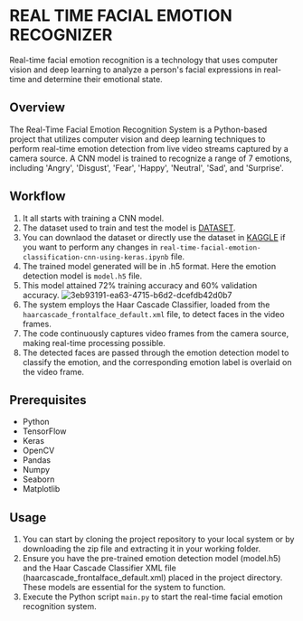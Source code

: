 # REAL TIME FACIAL EMOTION RECOGNIZER
Real-time facial emotion recognition is a technology that uses computer vision and deep learning to analyze a person's facial expressions in real-time and determine their emotional state. 
## Overview
The Real-Time Facial Emotion Recognition System is a Python-based project that utilizes computer vision and deep learning techniques to perform real-time emotion detection from live video streams captured by a camera source. A CNN model is trained to recognize a range of 7 emotions, including 'Angry', 'Disgust', 'Fear', 'Happy', 'Neutral', 'Sad', and 'Surprise'. 
## Workflow
1. It all starts with training a CNN model.
2. The dataset used to train and test the model is [DATASET](https://www.kaggle.com/datasets/jonathanoheix/face-expression-recognition-dataset "DATASET").
3. You can downlaod the dataset or directly use the dataset in [KAGGLE](https://kaggle.com) if you want to perform any changes in `real-time-facial-emotion-classification-cnn-using-keras.ipynb` file. 
4. The trained model generated will be in .h5 format. Here the emotion detection model is `model.h5` file.
5. This model attained 72% training accuracy and 60% validation accuracy. 
   ![3eb93191-ea63-4715-b6d2-dcefdb42d0b7](https://github.com/SHAIK-AFSANA/facialemotionrecognizerinrealtime/assets/146961917/5b9e98a5-3d37-42a8-8d47-5fc4c9060f63)
6. The system employs the Haar Cascade Classifier, loaded from the `haarcascade_frontalface_default.xml` file, to detect faces in the video frames.
7. The code continuously captures video frames from the camera source, making real-time processing possible.
8. The detected faces are passed through the emotion detection model to classify the emotion, and the corresponding emotion label is overlaid on the video frame.


## Prerequisites
* Python
* TensorFlow
* Keras
* OpenCV
* Pandas
* Numpy
* Seaborn
* Matplotlib
## Usage
1. You can start by cloning the project repository to your local system or by downloading the zip file and extracting it in your working folder.
2. Ensure you have the pre-trained emotion detection model (model.h5) and the Haar Cascade Classifier XML file (haarcascade_frontalface_default.xml) placed in the project directory. These models are essential for the system to function.
3. Execute the Python script `main.py` to start the real-time facial emotion recognition system. 
